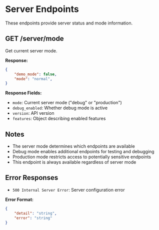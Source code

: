 # Server Endpoints

These endpoints provide server status and mode information.

## GET /server/mode

Get current server mode.

**Response:**
```json
{
    "demo_mode": false,
    "mode": "normal",
}
```

**Response Fields:**
- `mode`: Current server mode ("debug" or "production")
- `debug_enabled`: Whether debug mode is active
- `version`: API version
- `features`: Object describing enabled features

## Notes

- The server mode determines which endpoints are available
- Debug mode enables additional endpoints for testing and debugging
- Production mode restricts access to potentially sensitive endpoints
- This endpoint is always available regardless of server mode

## Error Responses

- `500 Internal Server Error`: Server configuration error

**Error Format:**
```json
{
    "detail": "string",
    "error": "string"
}
```
